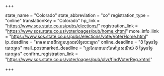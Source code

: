 +++

state_name = "Colorado"
state_abbreviation = "co"
registration_type = "online"
translationKey = "Colorado"
hp_link = "https://www.sos.state.co.us/pubs/elections/"
registration_link = "https://www.sos.state.co.us/voter/pages/pub/home.xhtml"
more_info_link = "https://www.sos.state.co.us/pubs/elections/vote/VoterHome.html"
ip_deadline = "អាចរកបានពីឥឡូវរហូតដល់ថ្ងៃបោះឆ្នោត"
online_deadline = "8 ថ្ងៃមុនថ្ងៃបោះឆ្នោត"
mail_postmarked_deadline = "ត្រូវតែបានបោះតែមប្រៃសណីយ៍ 8 ថ្ងៃមុនថ្ងៃបោះឆ្នោត"
confirm_registration_link = "https://www.sos.state.co.us/voter/pages/pub/olvr/findVoterReg.xhtml"

+++